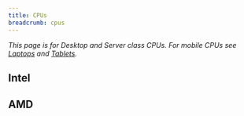 ```yaml
---
title: CPUs
breadcrumb: cpus
---
```


_This page is for Desktop and Server class CPUs. For mobile CPUs see [Laptops](Laptops) and [Tablets](tablets)._

## Intel

## AMD

